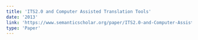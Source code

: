 ```yaml
---
title: 'ITS2.0 and Computer Assisted Translation Tools'
date: '2013'
link: 'https://www.semanticscholar.org/paper/ITS2.0-and-Computer-Assisted-Translation-Tools-Porto-Lewis/e168572b431c0b7a67d4c917fe5f5cb667c60aa2'
type: 'Paper'
---
```

